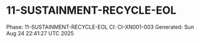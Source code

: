 # 11-SUSTAINMENT-RECYCLE-EOL
Phase: 11-SUSTAINMENT-RECYCLE-EOL
CI: CI-XN001-003
Generated: Sun Aug 24 22:41:27 UTC 2025

